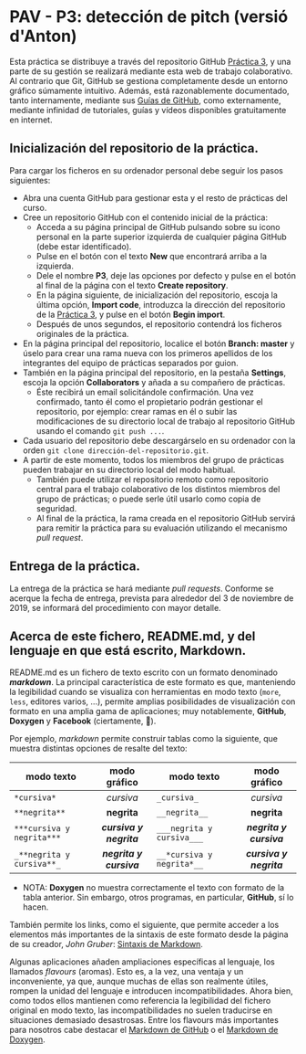 PAV - P3: detección de pitch (versió d'Anton)
============================

Esta práctica se distribuye a través del repositorio GitHub [Práctica 3](https://github.com/albino-pav/P3),
y una parte de su gestión se realizará mediante esta web de trabajo colaborativo.  Al contrario que Git,
GitHub se gestiona completamente desde un entorno gráfico súmamente intuitivo. Además, está razonablemente
documentado, tanto internamente, mediante sus [Guías de GitHub](https://guides.github.com/), como
externamente, mediante infinidad de tutoriales, guías y vídeos disponibles gratuitamente en internet.

## Inicialización del repositorio de la práctica.

Para cargar los ficheros en su ordenador personal debe seguir los pasos siguientes:

*	Abra una cuenta GitHub para gestionar esta y el resto de prácticas del curso.
*	Cree un repositorio GitHub con el contenido inicial de la práctica:
	*	Acceda a su página principal de GitHub pulsando sobre su icono personal en la parte superior
		izquierda de cualquier página GitHub (debe estar identificado).
	*	Pulse en el botón con el texto **New** que encontrará arriba a la izquierda.
	*	Dele el nombre **P3**, deje las opciones por defecto y pulse en el botón al final de la página con
		el texto **Create repository**.
	*	En la página siguiente, de inicialización del repositorio, escoja la última opción, **Import code**,
		introduzca la dirección del repositorio de la [Práctica 3](https://github.com/albino-pav/P3), y
		pulse en el botón **Begin import**.
	*	Después de unos segundos, el repositorio contendrá los ficheros originales de la práctica.
*	En la página principal del repositorio, localice el botón **Branch: master** y úselo para crear una
	rama nueva con los primeros apellidos de los integrantes del equipo de prácticas separados por guion.
*	También en la página principal del repositorio, en la pestaña **Settings**, escoja la opción 
	**Collaborators** y añada a su compañero de prácticas.
	*	Éste recibirá un email solicitándole confirmación. Una vez confirmado, tanto él como el propietario
		podrán gestionar el repositorio, por ejemplo: crear ramas en él o subir las modificaciones de su
		directorio local de trabajo al repositorio GitHub usando el comando `git push ...`.
*	Cada usuario del repositorio debe descargárselo en su ordenador con la orden `git clone
	dirección-del-repositorio.git`.
*	A partir de este momento, todos los miembros del grupo de prácticas pueden trabajar en su directorio
	local del modo habitual.
	*	También puede utilizar el repositorio remoto como repositorio central para el trabajo colaborativo
		de los distintos miembros del grupo de prácticas; o puede serle útil usarlo como copia de seguridad.
	*	Al final de la práctica, la rama creada en el repositorio GitHub servirá para remitir la práctica
		para su evaluación utilizando el mecanismo *pull request*.

## Entrega de la práctica.

La entrega de la práctica se hará mediante _pull requests_. Conforme se acerque la fecha de entrega,
prevista para alrededor del 3 de noviembre de 2019, se informará del procedimiento con mayor detalle.

## Acerca de este fichero, README.md, y del lenguaje en que está escrito, Markdown.

README.md es un fichero de texto escrito con un formato denominado _**markdown**_. La principal
característica de este formato es que, manteniendo la legibilidad cuando se visualiza con herramientas en 
modo texto (`more`, `less`, editores varios, ...), permite amplias posibilidades de visualización con
formato en una amplia gama de aplicaciones; muy notablemente, **GitHub**, **Doxygen** y **Facebook**
(ciertamente, :eyes:).

Por ejemplo, _markdown_ permite construir tablas como la siguiente, que muestra distintas opciones de
resalte del texto:

modo texto               |modo gráfico           |modo texto                |modo gráfico
-------------------------| :-------------------: |--------------------------| :--------------------:
`*cursiva*`              |*cursiva*              |`_cursiva_`               |_cursiva_              
`**negrita**`            |**negrita**            |`__negrita__`             |__negrita__            
`***cursiva y negrita***`|***cursiva y negrita***|`___negrita y cursiva___` |___negrita y cursiva___
`_**negrita y cursiva**_`|__*negrita y cursiva*__|`__*cursiva y negrita*__ `|_**cursiva y negrita**_

- NOTA: **Doxygen** no muestra correctamente el texto con formato de la tabla anterior. Sin embargo, otros
  programas, en particular, **GitHub**, sí lo hacen.

También permite los links, como el siguiente, que permite acceder a los elementos más importantes de la 
sintaxis de este formato desde la página de su creador, _John Gruber_:
[Sintaxis de Markdown](https://daringfireball.net/projects/markdown/syntax).

Algunas aplicaciones añaden ampliaciones específicas al lenguaje, los llamados _flavours_ (aromas). Esto
es, a la vez, una ventaja y un inconveniente, ya que, aunque muchas de ellas son realmente útiles, rompen
la unidad del lenguaje e introducen incompatibilidades. Ahora bien, como todos ellos mantienen como
referencia la legibilidad del fichero original en modo texto, las incompatibilidades no suelen traducirse
en situaciones demasiado desastrosas. Entre los flavours más importantes para nosotros cabe destacar el
[Markdown de GitHub](https://guides.github.com/features/mastering-markdown/) o el
[Markdown de Doxygen](http://www.doxygen.nl/manual/markdown.html).
